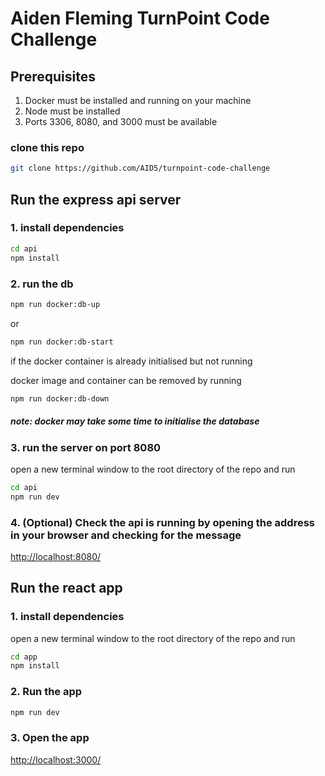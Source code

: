 # Aiden Fleming TurnPoint Code Challenge

## Prerequisites

1. Docker must be installed and running on your machine
2. Node must be installed
3. Ports 3306, 8080, and 3000 must be available

### clone this repo

```bash
git clone https://github.com/AID5/turnpoint-code-challenge
```

## Run the express api server

### 1. install dependencies

```bash
cd api
npm install
```

### 2. run the db

```bash
npm run docker:db-up
```

or

```bash
npm run docker:db-start
```

if the docker container is already initialised but not running


docker image and container can be removed by running

```bash
npm run docker:db-down
```

##### note: docker may take some time to initialise the database

### 3. run the server on port 8080

open a new terminal window to the root directory of the repo and run

```bash
cd api
npm run dev
```

### 4. (Optional) Check the api is running by opening the address in your browser and checking for the message

<http://localhost:8080/>

## Run the react app

### 1. install dependencies

open a new terminal window to the root directory of the repo and run

```bash
cd app
npm install
```

### 2. Run the app

```bash
npm run dev
```

### 3. Open the app

<http://localhost:3000/>
